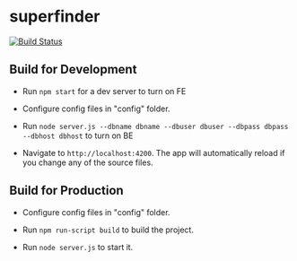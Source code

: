 # superfinder

[![Build Status](https://travis-ci.com/seekandfindinc/superfinder.svg?branch=master)](https://travis-ci.com/seekandfindinc/superfinder)

## Build for Development

- Run `npm start` for a dev server to turn on FE

- Configure config files in "config" folder.

- Run `node server.js --dbname dbname --dbuser dbuser --dbpass dbpass --dbhost dbhost`  to turn on BE

- Navigate to `http://localhost:4200`. The app will automatically reload if you change any of the source files.

## Build for Production

- Configure config files in "config" folder.

- Run `npm run-script build` to build the project.

- Run `node server.js` to start it.
